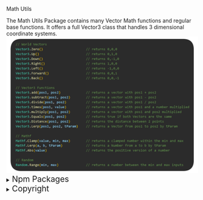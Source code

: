 
Math Utils
<div>
The Math Utils Package contains many Vector Math functions and regular base functions. It offers a full Vector3 class that handles 3 dimensional coordinate systems.
<img src="https://raw.githubusercontent.com/Jaden-Allen/Math-Utils/preview/src/img/images.png" alt="Functions for making vector math simplified">
</div>

<details><summary><span style="font-size:1.5em;">Npm Packages</span> </summary>

###### Latest Version (Version 1.0.4)
    npm i @jadenallen/math_utils
###### Version 1.0.3
    npm i npm i @jadenallen/math_utils@1.0.3
###### Version 1.0.2
    npm i npm i @jadenallen/math_utils@1.0.2
###### Version 1.0.1
    npm i @jadenallen/math_utils@1.0.1
###### Version 1.0.0
    npm i @jadenallen/math_utils@1.0.0
</details>

<details><summary><span style="font-size:1.5em;">Copyright</span></summary>

```
MIT License

Copyright (c) 2024 Jaden-Allen

Permission is hereby granted, free of charge, to any person obtaining a copy
of this software and associated documentation files (the "Software"), to deal
in the Software without restriction, including without limitation the rights
to use, copy, modify, merge, publish, distribute, sublicense, and/or sell
copies of the Software, and to permit persons to whom the Software is
furnished to do so, subject to the following conditions:

The above copyright notice and this permission notice shall be included in all
copies or substantial portions of the Software.

THE SOFTWARE IS PROVIDED "AS IS", WITHOUT WARRANTY OF ANY KIND, EXPRESS OR
IMPLIED, INCLUDING BUT NOT LIMITED TO THE WARRANTIES OF MERCHANTABILITY,
FITNESS FOR A PARTICULAR PURPOSE AND NONINFRINGEMENT. IN NO EVENT SHALL THE
AUTHORS OR COPYRIGHT HOLDERS BE LIABLE FOR ANY CLAIM, DAMAGES OR OTHER
LIABILITY, WHETHER IN AN ACTION OF CONTRACT, TORT OR OTHERWISE, ARISING FROM,
OUT OF OR IN CONNECTION WITH THE SOFTWARE OR THE USE OR OTHER DEALINGS IN THE
SOFTWARE.
```
</details>
